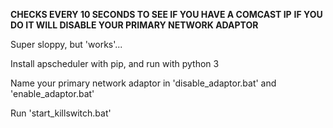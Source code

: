 **CHECKS EVERY 10 SECONDS TO SEE IF YOU HAVE A COMCAST IP**
**IF YOU DO IT WILL DISABLE YOUR PRIMARY NETWORK ADAPTOR**

Super sloppy, but 'works'...

Install apscheduler with pip, and run with python 3

Name your primary network adaptor in 'disable_adaptor.bat' and 'enable_adaptor.bat'

Run 'start_killswitch.bat'

